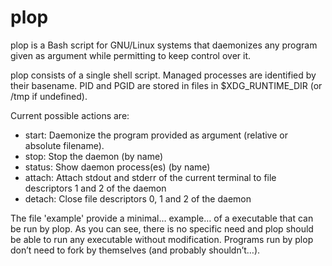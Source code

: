 # plop

plop is a Bash script for GNU/Linux systems that daemonizes any program given as argument while permitting to keep control over it.

plop consists of a single shell script. Managed processes are identified by their basename. PID and PGID are stored in files in $XDG_RUNTIME_DIR (or /tmp if undefined).

Current possible actions are:

 - start: Daemonize the program provided as argument (relative or absolute filename).
 - stop: Stop the daemon (by name)
 - status: Show daemon process(es) (by name)
 - attach: Attach stdout and stderr of the current terminal to file descriptors 1 and 2 of the daemon
 - detach: Close file descriptors 0, 1 and 2 of the daemon

The file 'example' provide a minimal… example… of a executable that can be run by plop. As you can see, there is no specific need and plop should be able to run any executable without modification. Programs run by plop don’t need to fork by themselves (and probably shouldn’t…).
